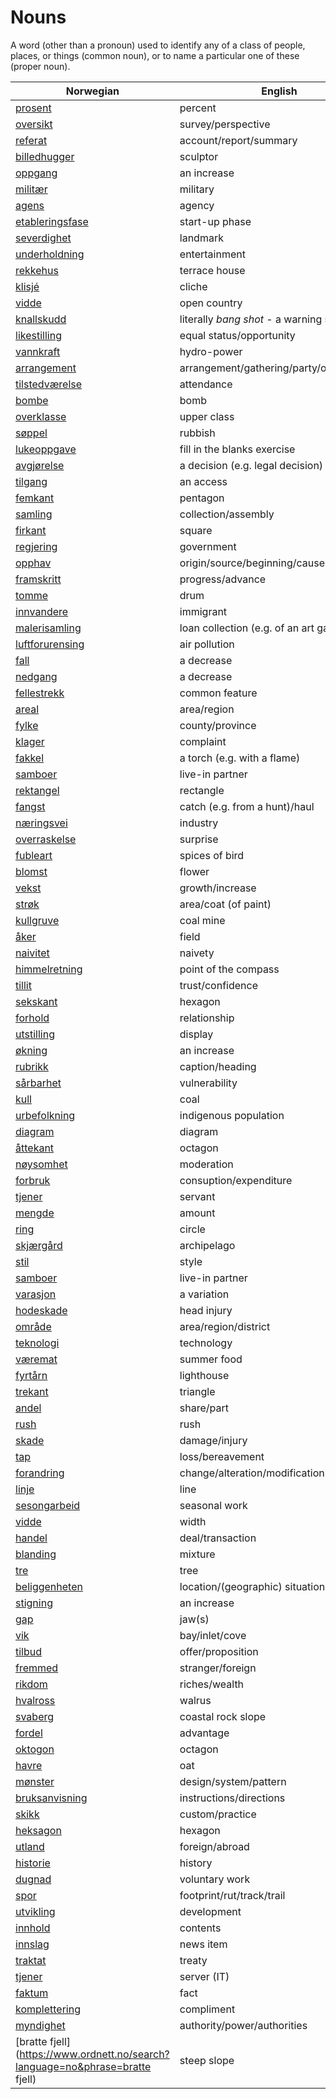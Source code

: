 # Nouns

A word (other than a pronoun) used to identify any of a class of people, places, or things (common noun), or to name a particular one of these (proper noun).

| Norwegian | English | Gender |
| --- | --- | --- |
| [prosent](https://www.ordnett.no/search?language=no&phrase=prosent) | percent | m |
| [oversikt](https://www.ordnett.no/search?language=no&phrase=oversikt) | survey/perspective | m |
| [referat](https://www.ordnett.no/search?language=no&phrase=referat) | account/report/summary | i |
| [billedhugger](https://www.ordnett.no/search?language=no&phrase=billedhugger) | sculptor | m |
| [oppgang](https://www.ordnett.no/search?language=no&phrase=oppgang) | an increase | m |
| [militær](https://www.ordnett.no/search?language=no&phrase=militær) | military | m |
| [agens](https://www.ordnett.no/search?language=no&phrase=agens) | agency | m |
| [etableringsfase](https://www.ordnett.no/search?language=no&phrase=etableringsfase) | start-up phase | m |
| [severdighet](https://www.ordnett.no/search?language=no&phrase=severdighet) | landmark | m |
| [underholdning](https://www.ordnett.no/search?language=no&phrase=underholdning) | entertainment | m |
| [rekkehus](https://www.ordnett.no/search?language=no&phrase=rekkehus) | terrace house | i |
| [klisjé](https://www.ordnett.no/search?language=no&phrase=klisjé) | cliche | m |
| [vidde](https://www.ordnett.no/search?language=no&phrase=vidde) | open country | m |
| [knallskudd](https://www.ordnett.no/search?language=no&phrase=knallskudd) | literally _bang shot_ - a warning shot gun | i |
| [likestilling](https://www.ordnett.no/search?language=no&phrase=likestilling) | equal status/opportunity | m |
| [vannkraft](https://www.ordnett.no/search?language=no&phrase=vannkraft) | hydro-power | m |
| [arrangement](https://www.ordnett.no/search?language=no&phrase=arrangement) | arrangement/gathering/party/organisation | i |
| [tilstedværelse](https://www.ordnett.no/search?language=no&phrase=tilstedværelse) | attendance | i |
| [bombe](https://www.ordnett.no/search?language=no&phrase=bombe) | bomb | m |
| [overklasse](https://www.ordnett.no/search?language=no&phrase=overklasse) | upper class | m |
| [søppel](https://www.ordnett.no/search?language=no&phrase=søppel) | rubbish | i |
| [lukeoppgave](https://www.ordnett.no/search?language=no&phrase=lukeoppgave) | fill in the blanks exercise | m |
| [avgjørelse](https://www.ordnett.no/search?language=no&phrase=avgjørelse) | a decision (e.g. legal decision) | m |
| [tilgang](https://www.ordnett.no/search?language=no&phrase=tilgang) | an access | i |
| [femkant](https://www.ordnett.no/search?language=no&phrase=femkant) | pentagon | m |
| [samling](https://www.ordnett.no/search?language=no&phrase=samling) | collection/assembly | m |
| [firkant](https://www.ordnett.no/search?language=no&phrase=firkant) | square | m |
| [regjering](https://www.ordnett.no/search?language=no&phrase=regjering) | government | m |
| [opphav](https://www.ordnett.no/search?language=no&phrase=opphav) | origin/source/beginning/cause | i |
| [framskritt](https://www.ordnett.no/search?language=no&phrase=framskritt) | progress/advance | i |
| [tomme](https://www.ordnett.no/search?language=no&phrase=tomme) | drum | m |
| [innvandere](https://www.ordnett.no/search?language=no&phrase=innvandere) | immigrant | m |
| [malerisamling](https://www.ordnett.no/search?language=no&phrase=malerisamling) | loan collection (e.g. of an art gallery) | m |
| [luftforurensing](https://www.ordnett.no/search?language=no&phrase=luftforurensing) | air pollution | m |
| [fall](https://www.ordnett.no/search?language=no&phrase=fall) | a decrease | i |
| [nedgang](https://www.ordnett.no/search?language=no&phrase=nedgang) | a decrease | m |
| [fellestrekk](https://www.ordnett.no/search?language=no&phrase=fellestrekk) | common feature | i |
| [areal](https://www.ordnett.no/search?language=no&phrase=areal) | area/region | i |
| [fylke](https://www.ordnett.no/search?language=no&phrase=fylke) | county/province | i |
| [klager](https://www.ordnett.no/search?language=no&phrase=klager) | complaint | m |
| [fakkel](https://www.ordnett.no/search?language=no&phrase=fakkel) | a torch (e.g. with a flame) | m |
| [samboer](https://www.ordnett.no/search?language=no&phrase=samboer) | live-in partner | m |
| [rektangel](https://www.ordnett.no/search?language=no&phrase=rektangel) | rectangle | i |
| [fangst](https://www.ordnett.no/search?language=no&phrase=fangst) | catch (e.g. from a hunt)/haul | m |
| [næringsvei](https://www.ordnett.no/search?language=no&phrase=næringsvei) | industry | m |
| [overraskelse](https://www.ordnett.no/search?language=no&phrase=overraskelse) | surprise | m |
| [fubleart](https://www.ordnett.no/search?language=no&phrase=fubleart) | spices of bird | m/f |
| [blomst](https://www.ordnett.no/search?language=no&phrase=blomst) | flower | m |
| [vekst](https://www.ordnett.no/search?language=no&phrase=vekst) | growth/increase | m |
| [strøk](https://www.ordnett.no/search?language=no&phrase=strøk) | area/coat (of paint) | i |
| [kullgruve](https://www.ordnett.no/search?language=no&phrase=kullgruve) | coal mine | m |
| [åker](https://www.ordnett.no/search?language=no&phrase=åker) | field | m |
| [naivitet](https://www.ordnett.no/search?language=no&phrase=naivitet) | naivety | m |
| [himmelretning](https://www.ordnett.no/search?language=no&phrase=himmelretning) | point of the compass | m |
| [tillit](https://www.ordnett.no/search?language=no&phrase=tillit) | trust/confidence | m |
| [sekskant](https://www.ordnett.no/search?language=no&phrase=sekskant) | hexagon | m |
| [forhold](https://www.ordnett.no/search?language=no&phrase=forhold) | relationship | i |
| [utstilling](https://www.ordnett.no/search?language=no&phrase=utstilling) | display | m |
| [økning](https://www.ordnett.no/search?language=no&phrase=økning) | an increase | m |
| [rubrikk](https://www.ordnett.no/search?language=no&phrase=rubrikk) | caption/heading | m |
| [sårbarhet](https://www.ordnett.no/search?language=no&phrase=sårbarhet) | vulnerability | m |
| [kull](https://www.ordnett.no/search?language=no&phrase=kull) | coal | i |
| [urbefolkning](https://www.ordnett.no/search?language=no&phrase=urbefolkning) | indigenous population | m |
| [diagram](https://www.ordnett.no/search?language=no&phrase=diagram) | diagram | i |
| [åttekant](https://www.ordnett.no/search?language=no&phrase=åttekant) | octagon | m |
| [nøysomhet](https://www.ordnett.no/search?language=no&phrase=nøysomhet) | moderation | m |
| [forbruk](https://www.ordnett.no/search?language=no&phrase=forbruk) | consuption/expenditure | i |
| [tjener](https://www.ordnett.no/search?language=no&phrase=tjener) | servant | m |
| [mengde](https://www.ordnett.no/search?language=no&phrase=mengde) | amount | m |
| [ring](https://www.ordnett.no/search?language=no&phrase=ring) | circle | m |
| [skjærgård](https://www.ordnett.no/search?language=no&phrase=skjærgård) | archipelago | m |
| [stil](https://www.ordnett.no/search?language=no&phrase=stil) | style | m |
| [samboer](https://www.ordnett.no/search?language=no&phrase=samboer) | live-in partner | m |
| [varasjon](https://www.ordnett.no/search?language=no&phrase=varasjon) | a variation | m |
| [hodeskade](https://www.ordnett.no/search?language=no&phrase=hodeskade) | head injury | m |
| [område](https://www.ordnett.no/search?language=no&phrase=område) | area/region/district | i |
| [teknologi](https://www.ordnett.no/search?language=no&phrase=teknologi) | technology | m |
| [væremat](https://www.ordnett.no/search?language=no&phrase=væremat) | summer food | m |
| [fyrtårn](https://www.ordnett.no/search?language=no&phrase=fyrtårn) | lighthouse | i |
| [trekant](https://www.ordnett.no/search?language=no&phrase=trekant) | triangle | m |
| [andel](https://www.ordnett.no/search?language=no&phrase=andel) | share/part | m |
| [rush](https://www.ordnett.no/search?language=no&phrase=rush) | rush | i |
| [skade](https://www.ordnett.no/search?language=no&phrase=skade) | damage/injury | m |
| [tap](https://www.ordnett.no/search?language=no&phrase=tap) | loss/bereavement | i |
| [forandring](https://www.ordnett.no/search?language=no&phrase=forandring) | change/alteration/modification | m |
| [linje](https://www.ordnett.no/search?language=no&phrase=linje) | line | m |
| [sesongarbeid](https://www.ordnett.no/search?language=no&phrase=sesongarbeid) | seasonal work | i |
| [vidde](https://www.ordnett.no/search?language=no&phrase=vidde) | width | m/f |
| [handel](https://www.ordnett.no/search?language=no&phrase=handel) | deal/transaction | m |
| [blanding](https://www.ordnett.no/search?language=no&phrase=blanding) | mixture | m |
| [tre](https://www.ordnett.no/search?language=no&phrase=tre) | tree | i |
| [beliggenheten](https://www.ordnett.no/search?language=no&phrase=beliggenheten) | location/(geographic) situation | m/f |
| [stigning](https://www.ordnett.no/search?language=no&phrase=stigning) | an increase | m |
| [gap](https://www.ordnett.no/search?language=no&phrase=gap) | jaw(s) | m |
| [vik](https://www.ordnett.no/search?language=no&phrase=vik) | bay/inlet/cove | m |
| [tilbud](https://www.ordnett.no/search?language=no&phrase=tilbud) | offer/proposition | i |
| [fremmed](https://www.ordnett.no/search?language=no&phrase=fremmed) | stranger/foreign | m |
| [rikdom](https://www.ordnett.no/search?language=no&phrase=rikdom) | riches/wealth | m |
| [hvalross](https://www.ordnett.no/search?language=no&phrase=hvalross) | walrus | m |
| [svaberg](https://www.ordnett.no/search?language=no&phrase=svaberg) | coastal rock slope | i |
| [fordel](https://www.ordnett.no/search?language=no&phrase=fordel) | advantage | m |
| [oktogon](https://www.ordnett.no/search?language=no&phrase=oktogon) | octagon | m |
| [havre](https://www.ordnett.no/search?language=no&phrase=havre) | oat | m |
| [mønster](https://www.ordnett.no/search?language=no&phrase=mønster) | design/system/pattern | i |
| [bruksanvisning](https://www.ordnett.no/search?language=no&phrase=bruksanvisning) | instructions/directions | m |
| [skikk](https://www.ordnett.no/search?language=no&phrase=skikk) | custom/practice | m |
| [heksagon](https://www.ordnett.no/search?language=no&phrase=heksagon) | hexagon | m |
| [utland](https://www.ordnett.no/search?language=no&phrase=utland) | foreign/abroad | m |
| [historie](https://www.ordnett.no/search?language=no&phrase=historie) | history | m/f |
| [dugnad](https://www.ordnett.no/search?language=no&phrase=dugnad) | voluntary work | m |
| [spor](https://www.ordnett.no/search?language=no&phrase=spor) | footprint/rut/track/trail | i |
| [utvikling](https://www.ordnett.no/search?language=no&phrase=utvikling) | development | m |
| [innhold](https://www.ordnett.no/search?language=no&phrase=innhold) | contents | i |
| [innslag](https://www.ordnett.no/search?language=no&phrase=innslag) | news item | i |
| [traktat](https://www.ordnett.no/search?language=no&phrase=traktat) | treaty | m |
| [tjener](https://www.ordnett.no/search?language=no&phrase=tjener) | server (IT) | m |
| [faktum](https://www.ordnett.no/search?language=no&phrase=faktum) | fact | i |
| [komplettering](https://www.ordnett.no/search?language=no&phrase=komplettering) | compliment | m |
| [myndighet](https://www.ordnett.no/search?language=no&phrase=myndighet) | authority/power/authorities | m |
| [bratte fjell](https://www.ordnett.no/search?language=no&phrase=bratte fjell) | steep slope | m |

